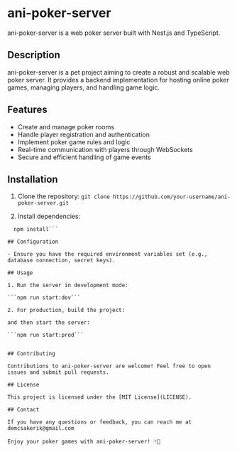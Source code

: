 # ani-poker-server

ani-poker-server is a web poker server built with Nest.js and TypeScript.

## Description

ani-poker-server is a pet project aiming to create a robust and scalable web poker server. It provides a backend implementation for hosting online poker games, managing players, and handling game logic.

## Features

- Create and manage poker rooms
- Handle player registration and authentication
- Implement poker game rules and logic
- Real-time communication with players through WebSockets
- Secure and efficient handling of game events

## Installation

1. Clone the repository:
```git clone https://github.com/your-username/ani-poker-server.git```

2. Install dependencies:

```cd ani-poker-server
  npm install```

## Configuration

- Ensure you have the required environment variables set (e.g., database connection, secret keys).

## Usage

1. Run the server in development mode:

```npm run start:dev```

2. For production, build the project:

and then start the server:

```npm run start:prod```


## Contributing

Contributions to ani-poker-server are welcome! Feel free to open issues and submit pull requests.

## License

This project is licensed under the [MIT License](LICENSE).

## Contact

If you have any questions or feedback, you can reach me at demcsakerik@gmail.com

Enjoy your poker games with ani-poker-server! 🃏🎉